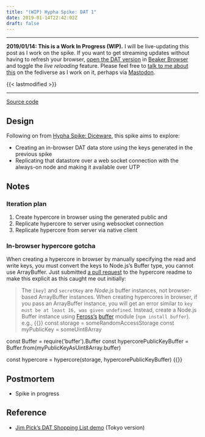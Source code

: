 ```yaml
---
title: "(WIP) Hypha Spike: DAT 1"
date: 2019-01-14T22:42:02Z
draft: false
---
```


---
__2019/01/14: This is a Work In Progress (WIP).__ I will be live-updating this post as I work on the spike. If you want to get streaming updates without having to refresh your browser, [open the DAT version](dat://ar.al/2019/01/15/hypha-spike-dat-1/) in [Beaker Browser](https://beakerbrowser.com/) and toggle the _live reloading_ feature. Please feel free to [talk to me about this](https://mastodon.ar.al/@aral) on the fediverse as I work on it, perhaps via [Mastodon](https://joinmastodon.org).

{{< lastmodified >}}

---

[Source code](https://source.ind.ie/hypha/spikes/dat-1)

## Design

Following on from [Hypha Spike: Diceware](../../15/hypha-spike-diceware), this spike aims to explore:

  * Creating an in-browser DAT data store using the keys generated in the previous spike
  * Replicating that datastore over a web socket connection with the always-on node and making it available over UTP

## Notes

### Iteration plan

  1. Create hypercore in browser using the generated public and
  2. Replicate hypercore to server using websocket connection
  3. Replicate hypercore from server via native client

### In-browser hypercore gotcha

When creating a hypercore in browser by manually specifying the read and write keys, you must convert the keys to Node.js’s Buffer type, you cannot use ArrayBuffer. Just submitted [a pull request](https://github.com/mafintosh/hypercore/pull/189) to the hypercore readme to make this explicit as this caught me out initially:

> The `[key]` and `secretKey` are _Node.js_ buffer instances, not browser-based ArrayBuffer instances. When creating hypercores in browser, if you pass an ArrayBuffer instance, you will get an error similar to `key must be at least 16, was given undefined`. Instead, create a Node.js Buffer instance using [Feross‘s](https://github.com/feross) [buffer](https://github.com/feross/buffer) module (`npm install buffer`). e.g.,
> {{<highlight javascript>}}
const storage = someRandomAccessStorage
const myPublicKey = someUint8Array

const Buffer = require('buffer').Buffer
const hypercorePublicKeyBuffer = Buffer.from(myPublicKeyAsUint8Array.buffer)

const hypercore = hypercore(storage, hypercorePublicKeyBuffer)
{{</highlight>}}

## Postmortem

  * Spike in progress

## Reference

  * [Jim Pick’s DAT Shopping List demo](https://github.com/jimpick/dat-shopping-list-tokyo) (Tokyo version)
